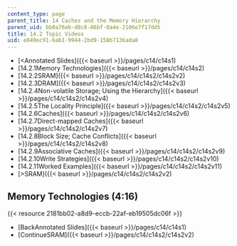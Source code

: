 ```yaml
---
content_type: page
parent_title: 14 Caches and the Memory Hierarchy
parent_uid: bb0a76eb-d0c8-86bf-0a4e-2106e7f17dd5
title: 14.2 Topic Videos
uid: e049ec91-6ab1-9944-2bd9-158b7136ada8
---
```


*   [<Annotated Slides]({{< baseurl >}}/pages/c14/c14s1)
*   [14.2.1Memory Technologies]({{< baseurl >}}/pages/c14/c14s2)
*   [14.2.2SRAM]({{< baseurl >}}/pages/c14/c14s2/c14s2v2)
*   [14.2.3DRAM]({{< baseurl >}}/pages/c14/c14s2/c14s2v3)
*   [14.2.4Non-volatile Storage; Using the Hierarchy]({{< baseurl >}}/pages/c14/c14s2/c14s2v4)
*   [14.2.5The Locality Principle]({{< baseurl >}}/pages/c14/c14s2/c14s2v5)
*   [14.2.6Caches]({{< baseurl >}}/pages/c14/c14s2/c14s2v6)
*   [14.2.7Direct-mapped Caches]({{< baseurl >}}/pages/c14/c14s2/c14s2v7)
*   [14.2.8Block Size; Cache Conflicts]({{< baseurl >}}/pages/c14/c14s2/c14s2v8)
*   [14.2.9Associative Caches]({{< baseurl >}}/pages/c14/c14s2/c14s2v9)
*   [14.2.10Write Strategies]({{< baseurl >}}/pages/c14/c14s2/c14s2v10)
*   [14.2.11Worked Examples]({{< baseurl >}}/pages/c14/c14s2/c14s2v11)
*   [\>SRAM]({{< baseurl >}}/pages/c14/c14s2/c14s2v2)

Memory Technologies (4:16)
--------------------------

{{< resource 2181bb02-a8d9-eccb-22af-eb19505dc06f >}}

*   [BackAnnotated Slides]({{< baseurl >}}/pages/c14/c14s1)
*   [ContinueSRAM]({{< baseurl >}}/pages/c14/c14s2/c14s2v2)